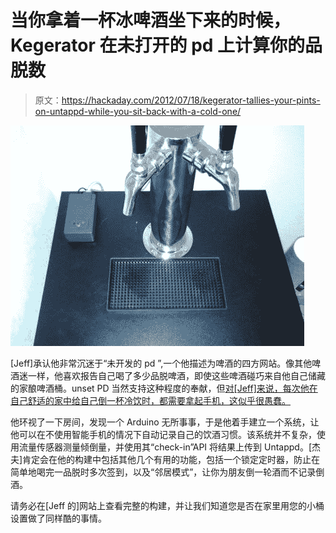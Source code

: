 # 当你拿着一杯冰啤酒坐下来的时候，Kegerator 在未打开的 pd 上计算你的品脱数

> 原文：<https://hackaday.com/2012/07/18/kegerator-tallies-your-pints-on-untappd-while-you-sit-back-with-a-cold-one/>

![untappd-auto-checkin](img/d22dce4cfd1c798e22179f565d813f15.png "untappd-auto-checkin")

[Jeff]承认他非常沉迷于“未开发的 pd ”,一个他描述为啤酒的四方网站。像其他啤酒迷一样，他喜欢报告自己喝了多少品脱啤酒，即使这些啤酒碰巧来自他自己储藏的家酿啤酒桶。unset PD 当然支持这种程度的奉献，但[对[Jeff]来说，每次他在自己舒适的家中给自己倒一杯冷饮时，都需要拿起手机，这似乎很愚蠢。](http://www.3d0g.net/brewing/untappd-kegerator)

他环视了一下房间，发现一个 Arduino 无所事事，于是他着手建立一个系统，让他可以在不使用智能手机的情况下自动记录自己的饮酒习惯。该系统并不复杂，使用流量传感器测量倾倒量，并使用其“check-in”API 将结果上传到 Untappd。[杰夫]肯定会在他的构建中包括其他几个有用的功能，包括一个锁定定时器，防止在简单地喝完一品脱时多次签到，以及“邻居模式”，让你为朋友倒一轮酒而不记录倒酒。

请务必在[Jeff 的]网站上查看完整的构建，并让我们知道您是否在家里用您的小桶设置做了同样酷的事情。